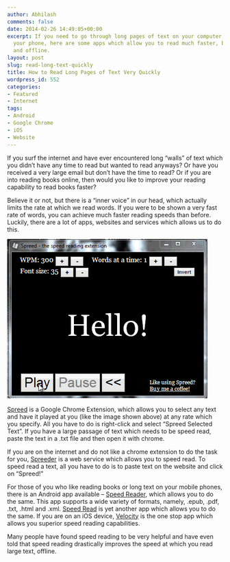 ```yaml
---
author: Abhilash
comments: false
date: 2014-02-26 14:49:05+00:00
excerpt: If you need to go through long pages of text on your computer, internet or
  your phone, here are some apps which allow you to read much faster, both online
  and offline.
layout: post
slug: read-long-text-quickly
title: How to Read Long Pages of Text Very Quickly
wordpress_id: 552
categories:
- Featured
- Internet
tags:
- Android
- Google Chrome
- iOS
- Website
---
```


If you surf the internet and have ever encountered long “walls” of text which you didn’t have any time to read but wanted to read anyways? Or have you received a very large email but don’t have the time to read? Or if you are into reading books online, then would you like to improve your reading capability to read books faster?

Believe it or not, but there is a “inner voice” in our head, which actually limits the rate at which we read words. If you were to be shown a very fast rate of words, you can achieve much faster reading speeds than before. Luckily, there are a lot of apps, websites and services which allows us to do this.

![fast_speed](images/fast_speed.gif)

[Spreed](https://chrome.google.com/webstore/detail/spreed-speed-read-the-web/ipikiaejjblmdopojhpejjmbedhlibno) is a Google Chrome Extension, which allows you to select any text and have it played at you (like the image shown above) at any rate which you specify. All you have to do is right-click and select “Spreed Selected Text”. If you have a large passage of text which needs to be speed read, paste the text in a .txt file and then open it with chrome.

If you are on the internet and do not like a chrome extension to do the task for you, [Spreeder](http://spreeder.com/) is a web service which allows you to speed read. To speed read a text, all you have to do is to paste text on the website and click on “Spreed!”

For those of you who like reading books or long text on your mobile phones, there is an Android app available – [Speed Reader](https://play.google.com/store/apps/details?id=com.speedreader&hl=en), which allows you to do the same. This app supports a wide variety of formats, namely, .epub, .pdf, .txt, .html and .xml. [Speed Read](https://play.google.com/store/apps/details?id=com.blueflame.speedreader) is yet another app which allows you to do the same. If you are on an iOS device, [Velocity](http://velocityapp.com/) is the one stop app which allows you superior speed reading capabilities.

Many people have found speed reading to be very helpful and have even told that speed reading drastically improves the speed at which you read large text, offline.
